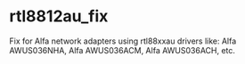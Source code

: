 # rtl8812au_fix
Fix for Alfa network adapters using rtl88xxau drivers like: Alfa AWUS036NHA, Alfa AWUS036ACM, Alfa AWUS036ACH, etc.
